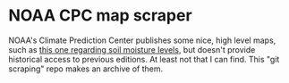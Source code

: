 # NOAA CPC map scraper

NOAA's Climate Prediction Center publishes some nice, high level maps, such as [this one regarding soil moisture levels](https://www.cpc.ncep.noaa.gov/products/Soilmst_Monitoring/US/Soilmst/Soilmst.shtml#), but doesn't provide historical access to previous editions. At least not that I can find. This "git scraping" repo makes an archive of them.